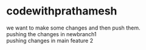 # codewithprathamesh
we want to make some changes and then push them.<br>
pushing the changes in newbranch1<br>
pushing changes in main
feature 2
